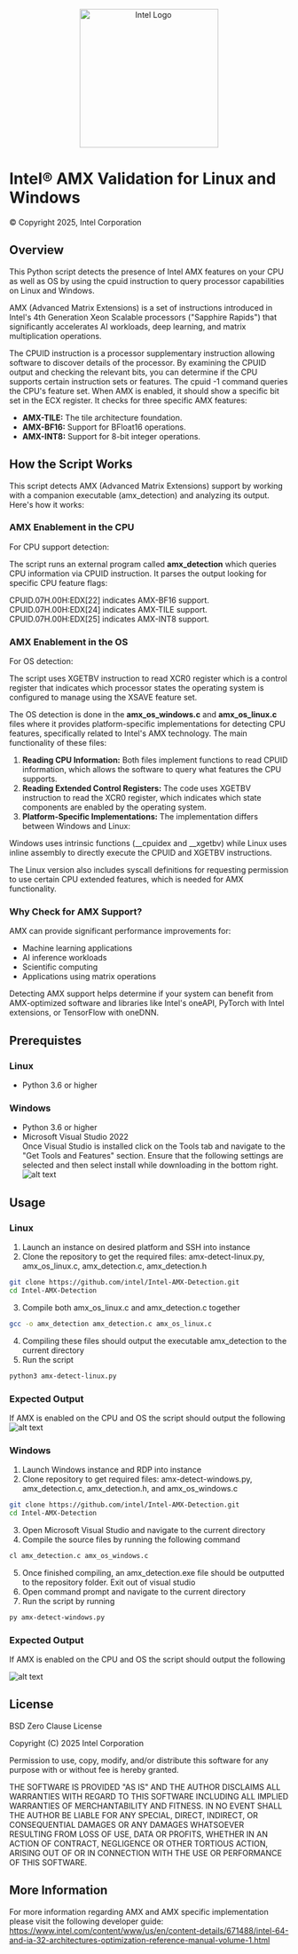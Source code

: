 
<p align="center">
  <img src="https://github.com/intel/optimized-cloud-recipes/blob/main/images/logo-classicblue-800px.png?raw=true" alt="Intel Logo" width="250"/>
</p>

# Intel® AMX Validation for Linux and Windows 

© Copyright 2025, Intel Corporation

## Overview
This Python script detects the presence of Intel AMX features on your CPU as well as OS by using the cpuid instruction to query processor capabilities on Linux and Windows.

AMX (Advanced Matrix Extensions) is a set of instructions introduced in Intel's 4th Generation Xeon Scalable processors ("Sapphire Rapids") that significantly accelerates AI workloads, deep learning, and matrix multiplication operations.

The CPUID instruction is a processor supplementary instruction allowing software to discover details of the processor. By examining the CPUID output and checking the relevant bits, you can determine if the CPU supports certain instruction sets or features. The cpuid -1 command queries the CPU's feature set. When AMX is enabled, it should show a specific bit set in the ECX register. It checks for three specific AMX features:
 
- **AMX-TILE:** The tile architecture foundation. <br />
- **AMX-BF16:** Support for BFloat16 operations. <br />
- **AMX-INT8:** Support for 8-bit integer operations.


## How the Script Works 
This script detects AMX (Advanced Matrix Extensions) support by working with a companion executable (amx_detection) and analyzing its output. Here's how it works:
### AMX Enablement in the CPU
For CPU support detection:

The script runs an external program called **amx_detection** which queries CPU information via CPUID instruction.
It parses the output looking for specific CPU feature flags:

CPUID.07H.00H:EDX[22] indicates AMX-BF16 support. <br />
CPUID.07H.00H:EDX[24] indicates AMX-TILE support. <br />
CPUID.07H.00H:EDX[25] indicates AMX-INT8 support. <br />
### AMX Enablement in the OS
For OS detection:

The script uses XGETBV instruction to read XCR0 register which is a control register that indicates which processor states the operating system is configured to manage using the XSAVE feature set. 

The OS detection is done in the **amx_os_windows.c** and **amx_os_linux.c** files where it provides platform-specific implementations for detecting CPU features, specifically related to Intel's AMX technology.
The main functionality of these files:

1. **Reading CPU Information:** Both files implement functions to read CPUID information, which allows the software to query what features the CPU supports. <br />
2. **Reading Extended Control Registers:** The code uses XGETBV instruction to read the XCR0 register, which indicates which state components are enabled by the operating system. <br />
3. **Platform-Specific Implementations:** The implementation differs between Windows and Linux:

Windows uses intrinsic functions (__cpuidex and __xgetbv) while
Linux uses inline assembly to directly execute the CPUID and XGETBV instructions.

The Linux version also includes syscall definitions for requesting permission to use certain CPU extended features, which is needed for AMX functionality.


### Why Check for AMX Support?
AMX can provide significant performance improvements for:

- Machine learning applications
- AI inference workloads
- Scientific computing
- Applications using matrix operations

Detecting AMX support helps determine if your system can benefit from AMX-optimized software and libraries like Intel's oneAPI, PyTorch with Intel extensions, or TensorFlow with oneDNN.

## Prerequistes
### Linux
- Python 3.6 or higher


### Windows
- Python 3.6 or higher
- Microsoft Visual Studio 2022 <br />
Once Visual Studio is installed click on the Tools tab and navigate to the "Get Tools and Features" section. Ensure that the following settings are selected and then select install while downloading in the bottom right. 
    <br/>![alt text](./images/image-3.png) 


## Usage
### Linux 
1. Launch an instance on desired platform and SSH into instance
2. Clone the repository to get the required files: amx-detect-linux.py, amx_os_linux.c, amx_detection.c, amx_detection.h
```bash
git clone https://github.com/intel/Intel-AMX-Detection.git
cd Intel-AMX-Detection
```

3. Compile both amx_os_linux.c and amx_detection.c together
```bash
gcc -o amx_detection amx_detection.c amx_os_linux.c
```
4. Compiling these files should output the executable amx_detection to the current directory
5. Run the script
```bash
python3 amx-detect-linux.py
```
### Expected Output 
If AMX is enabled on the CPU and OS the script should output the following
![alt text](./images/image-6.png)


### Windows
1. Launch Windows instance and RDP into instance
2. Clone repository to get required files: amx-detect-windows.py, amx_detection.c, amx_detection.h, and amx_os_windows.c 

```bash
git clone https://github.com/intel/Intel-AMX-Detection.git
cd Intel-AMX-Detection
```

3. Open Microsoft Visual Studio and navigate to the current directory
4. Compile the source files by running the following command 
```bash
cl amx_detection.c amx_os_windows.c
``` 
5. Once finished compiling, an amx_detection.exe file should be outputted to the repository folder. Exit out of visual studio
7. Open command prompt and navigate to the current directory
8. Run the script by running 
```bash
py amx-detect-windows.py
```
### Expected Output
If AMX is enabled on the CPU and OS the script should output the following

![alt text](./images/image-7.png)

## License
BSD Zero Clause License

Copyright (C) 2025 Intel Corporation

Permission to use, copy, modify, and/or distribute this software for any purpose with or without fee is hereby granted.

THE SOFTWARE IS PROVIDED "AS IS" AND THE AUTHOR DISCLAIMS ALL WARRANTIES WITH REGARD TO THIS SOFTWARE INCLUDING ALL IMPLIED WARRANTIES OF MERCHANTABILITY AND FITNESS. IN NO EVENT SHALL THE AUTHOR BE LIABLE FOR ANY SPECIAL, DIRECT, INDIRECT, OR CONSEQUENTIAL DAMAGES OR ANY DAMAGES WHATSOEVER RESULTING FROM LOSS OF USE, DATA OR PROFITS, WHETHER IN AN ACTION OF CONTRACT, NEGLIGENCE OR OTHER TORTIOUS ACTION, ARISING OUT OF OR IN CONNECTION WITH THE USE OR PERFORMANCE OF THIS SOFTWARE.

## More Information
For more information regarding AMX and AMX specific implementation please visit the following developer guide: https://www.intel.com/content/www/us/en/content-details/671488/intel-64-and-ia-32-architectures-optimization-reference-manual-volume-1.html
